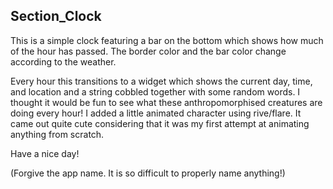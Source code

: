 ## Section_Clock

This is a simple clock featuring a bar on the bottom which shows how much of the hour has passed. The border color and the bar color change according to the weather.

Every hour this transitions to a widget which shows the current day, time, and location and a string cobbled together with some random words. I thought it would be fun to see what these anthropomorphised creatures are doing every hour! I added a little animated character using rive/flare. It came out quite cute considering that it was my first attempt at animating anything from scratch.

Have a nice day!

(Forgive the app name. It is so difficult to properly name anything!)
